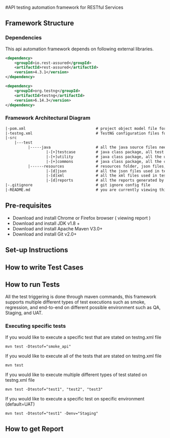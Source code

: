#API testing automation framework for RESTful Services 

## Framework Structure 
### Dependencies 
This api automation framework depends on following 
external libraries. 
```xml
<dependency>
    <groupId>io.rest-assured</groupId>
    <artifactId>rest-assured</artifactId>
    <version>4.3.1</version>
</dependency>

<dependency>
    <groupId>org.testng</groupId>
    <artifactId>testng</artifactId>
    <version>6.14.3</version>
</dependency>
```

### Framework Architectural Diagram
```dtd
|-pom.xml                               # project object model file for the maven software
|-testng.xml                            # TestNG configuration files for the test structures and groupings
|-src
    |---test
          |-----java                    # all the java source files needs to stored in this folder          
                  |-[+]testcase         # java class package, all test class will be stored here
                  |-[+]utility          # java class package, all the utility class will be stored here
                  |-[+]commons          # java class package, all the commons class will be stored here
          |------resources              # resources folder, json files, xml files, excel files and reports
                  |-[d]json             # all the json files used in tests are stored here
                  |-[d]xml              # all the xml files used in test are stored here
                  |-[d]reports          # all the reports generated by test execution are stored here
|-.gitignore                            # git ignore config file
|-README.md                             # you are currently viewing this file
```

## Pre-requisites 
* Download and install Chrome or Firefox browser ( viewing report )
* Download and install JDK v1.8 +
* Download and install Apache Maven V3.0+
* Download and install Git v2.0+
## Set-up Instructions

## How to write Test Cases

## How to run Tests
All the test triggering is done through maven commands, this framework supports multiple different types of test 
executions such as smoke, regression, and end-to-end on different possible environment such as QA, Staging, and 
UAT.
### Executing specific tests
If you would like to execute a specific test that are stated on testng.xml file
```shell script
mvn test -Dtestof="smoke_api"
```

If you would like to execute all of the tests that are stated on testng.xml file
```shell script
mvn test
```

If you would like to execute multiple different types of test stated on testng.xml file
```shell script
mvn test -Dtestof="test1", "test2", "test3"
```

If you would like to execute a specific test on specific environment (default=UAT)
```shell script
mvn test -Dtestof="test1" -Denv="Staging"
```
## How to get Report